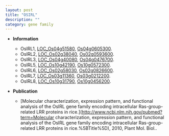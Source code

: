 ```yaml
---
layout: post
title: "OSIRL"
description: ""
category: gene family
---
```


* **Information**  
    + OsIRL1, [LOC_Os04g51580](http://rice.plantbiology.msu.edu/cgi-bin/ORF_infopage.cgi?orf=LOC_Os04g51580), [Os04g0605300](http://rapdb.dna.affrc.go.jp/viewer/gbrowse_details/irgsp1?name=Os04g0605300).
    + OsIRL2, [LOC_Os02g38040](http://rice.plantbiology.msu.edu/cgi-bin/ORF_infopage.cgi?orf=LOC_Os02g38040), [Os02g0593600](http://rapdb.dna.affrc.go.jp/viewer/gbrowse_details/irgsp1?name=Os02g0593600).
    + OsIRL3, [LOC_Os04g40080](http://rice.plantbiology.msu.edu/cgi-bin/ORF_infopage.cgi?orf=LOC_Os04g40080), [Os04g0476700](http://rapdb.dna.affrc.go.jp/viewer/gbrowse_details/irgsp1?name=Os04g0476700).
    + OsIRL5, [LOC_Os10g42190](http://rice.plantbiology.msu.edu/cgi-bin/ORF_infopage.cgi?orf=LOC_Os10g42190), [Os10g0572300](http://rapdb.dna.affrc.go.jp/viewer/gbrowse_details/irgsp1?name=Os10g0572300).
    + OsIRL6, [LOC_Os02g58030](http://rice.plantbiology.msu.edu/cgi-bin/ORF_infopage.cgi?orf=LOC_Os02g58030), [Os02g0826600](http://rapdb.dna.affrc.go.jp/viewer/gbrowse_details/irgsp1?name=Os02g0826600).
    + OsIRL7, [LOC_Os03g11360](http://rice.plantbiology.msu.edu/cgi-bin/ORF_infopage.cgi?orf=LOC_Os03g11360), [Os03g0212200](http://rapdb.dna.affrc.go.jp/viewer/gbrowse_details/irgsp1?name=Os03g0212200).
    + OsIRL8, [LOC_Os10g31790](http://rice.plantbiology.msu.edu/cgi-bin/ORF_infopage.cgi?orf=LOC_Os10g31790), [Os10g0456200](http://rapdb.dna.affrc.go.jp/viewer/gbrowse_details/irgsp1?name=Os10g0456200).

* **Publication**  
    + [Molecular characterization, expression pattern, and functional analysis of the OsIRL gene family encoding intracellular Ras-group-related LRR proteins in rice.](http://www.ncbi.nlm.nih.gov/pubmed?term=Molecular characterization, expression pattern, and functional analysis of the OsIRL gene family encoding intracellular Ras-group-related LRR proteins in rice.%5BTitle%5D), 2010, Plant Mol. Biol..


